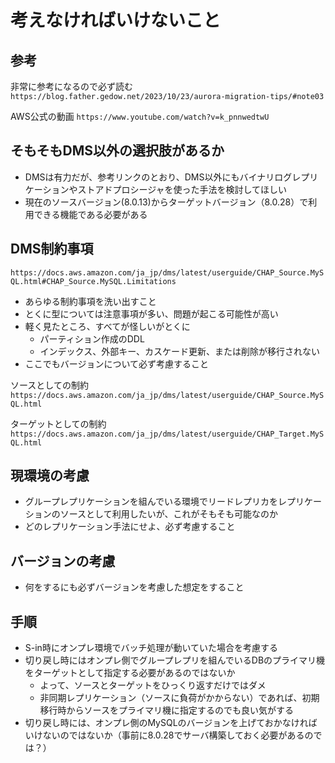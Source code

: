 # 考えなければいけないこと

## 参考

非常に参考になるので必ず読む
`https://blog.father.gedow.net/2023/10/23/aurora-migration-tips/#note03`

AWS公式の動画
`https://www.youtube.com/watch?v=k_pnnwedtwU`

## そもそもDMS以外の選択肢があるか

- DMSは有力だが、参考リンクのとおり、DMS以外にもバイナリログレプリケーションやストアドプロシージャを使った手法を検討してほしい
- 現在のソースバージョン(8.0.13)からターゲットバージョン（8.0.28）で利用できる機能である必要がある

## DMS制約事項

`https://docs.aws.amazon.com/ja_jp/dms/latest/userguide/CHAP_Source.MySQL.html#CHAP_Source.MySQL.Limitations`

- あらゆる制約事項を洗い出すこと
- とくに型については注意事項が多い、問題が起こる可能性が高い
- 軽く見たところ、すべてが怪しいがとくに
  - パーティション作成のDDL
  - インデックス、外部キー、カスケード更新、または削除が移行されない
- ここでもバージョンについて必ず考慮すること

ソースとしての制約
`https://docs.aws.amazon.com/ja_jp/dms/latest/userguide/CHAP_Source.MySQL.html`

ターゲットとしての制約
`https://docs.aws.amazon.com/ja_jp/dms/latest/userguide/CHAP_Target.MySQL.html`

## 現環境の考慮

- グループレプリケーションを組んでいる環境でリードレプリカをレプリケーションのソースとして利用したいが、これがそもそも可能なのか
- どのレプリケーション手法にせよ、必ず考慮すること

## バージョンの考慮

- 何をするにも必ずバージョンを考慮した想定をすること

## 手順

- S-in時にオンプレ環境でバッチ処理が動いていた場合を考慮する
- 切り戻し時にはオンプレ側でグループレプリを組んでいるDBのプライマリ機をターゲットとして指定する必要があるのではないか
  - よって、ソースとターゲットをひっくり返すだけではダメ
  - 非同期レプリケーション（ソースに負荷がかからない）であれば、初期移行時からソースをプライマリ機に指定するのでも良い気がする
- 切り戻し時には、オンプレ側のMySQLのバージョンを上げておかなければいけないのではないか（事前に8.0.28でサーバ構築しておく必要があるのでは？）
